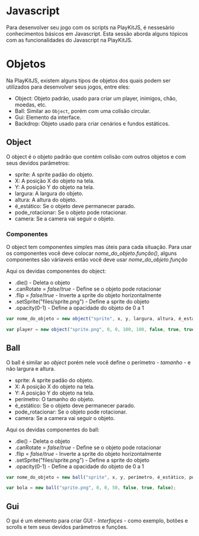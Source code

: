 # Javascript

Para desenvolver seu jogo com os scripts na PlayKitJS, é nessesário conhecimentos básicos em Javascript. Esta sessão aborda alguns tópicos com as funcionalidades do Javascript na PlayKitJS.

# Objetos

Na PlayKitJS, existem alguns tipos de objetos dos quais podem ser utilizados para desenvolver seus jogos, entre eles:

- Object: Objeto padrão, usado para criar um player, inimigos, chão, moedas, etc.
- Ball: Similar ao `Object`, porém com uma colisão circular.
- Gui: Elemento da interface.
- Backdrop: Objeto usado para criar cenários e fundos estáticos.

## Object

O object é o objeto padrão que contém colisão com outros objetos e com seus devidos parâmetros:

- sprite: A sprite padão do objeto.
- X: A posição X do objeto na tela.
- Y: A posição Y do objeto na tela.
- largura: A largura do objeto.
- altura: A altura do objeto.
- é_estático: Se o objeto deve permanecer parado.
- pode_rotacionar: Se o objeto pode rotacionar.
- camera: Se a camera vai seguir o objeto.

### Componentes

O object tem componentes simples mas úteis para cada situação.
Para usar os componentes você deve colocar *nome_do_objeto*.*função()*, alguns componentes são váriaveis então você deve usar *nome_do_objeto*.*função*

Aqui os devidas componentes do object:

- .die() - Deleta o objeto
- .canRotate = *false*/*true* - Define se o objeto pode rotacionar
- .flip = *false*/*true* - Inverte a sprite do objeto horizontalmente
- .setSprite("files/sprite.png") - Define a sprite do objeto
- .opacity(0-1) - Define a opacidade do objeto de 0 a 1

```{.js linenums="1" title="Exemplo de criação de um object"}
var nome_do_objeto = new object("sprite", x, y, largura, altura, é_estático, pode_rotacionar, camera);
```

```{.js linenums="1" title="Exemplo com valores"}
var player = new object("sprite.png", 0, 0, 100, 100, false, true, true);
```

## Ball

O ball é similar ao *object* porém nele você define o perímetro - *tamanho* - e não largura e altura.

- sprite: A sprite padão do objeto.
- X: A posição X do objeto na tela.
- Y: A posição Y do objeto na tela.
- perímetro: O tamanho do objeto.
- é_estático: Se o objeto deve permanecer parado.
- pode_rotacionar: Se o objeto pode rotacionar.
- camera: Se a camera vai seguir o objeto.

Aqui os devidas componentes do ball:

- .die() - Deleta o objeto
- .canRotate = *false*/*true* - Define se o objeto pode rotacionar
- .flip = *false*/*true* - Inverte a sprite do objeto horizontalmente
- .setSprite("files/sprite.png") - Define a sprite do objeto
- .opacity(0-1) - Define a opacidade do objeto de 0 a 1

```{.js linenums="1" title="Exemplo de criação de um object"}
var nome_do_objeto = new ball("sprite", x, y, perímetro, é_estático, pode_rotacionar, camera);
```

```{.js linenums="1" title="Exemplo com valores"}
var bola = new ball("sprite.png", 0, 0, 50, false, true, false);
```

## Gui

O gui é um elemento para criar GUI - *Interfaçes* - como exemplo, botões e scrolls e tem seus devidos parâmetros e funções.
